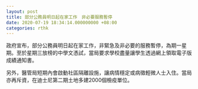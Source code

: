 ```yaml
---
layout: post
title: 部分公務員明日起在家工作　非必要服務暫停
date: 2020-07-19 18:34:14.000000000 +08:00
categories: rthk
---
```


政府宣布，部分公務員明日起在家工作，非緊急及非必要的服務暫停，為期一星期。至於星期三放榜的中學文憑試，當局要求學校盡量讓學生透過網上領取電子版成績通知書。

另外，醫管局短期內會啟動社區隔離設施，讓病情穩定或病徵輕微人士入住。當局亦再斥資，在迪士尼第二期土地多建2000個檢疫單位。
